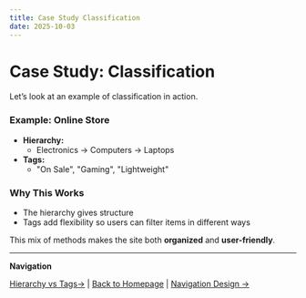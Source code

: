 ```yaml
---
title: Case Study Classification
date: 2025-10-03
---
```

# Case Study: Classification

Let’s look at an example of classification in action.

### Example: Online Store
- **Hierarchy:**  
  - Electronics → Computers → Laptops  
- **Tags:**  
  - "On Sale", "Gaming", "Lightweight"  

### Why This Works
- The hierarchy gives structure  
- Tags add flexibility so users can filter items in different ways  

This mix of methods makes the site both **organized** and **user-friendly**.

---

**Navigation**  

 [Hierarchy vs Tags→](page14.md) | [Back to Homepage](../index.md) | [Navigation Design →](page16.md)